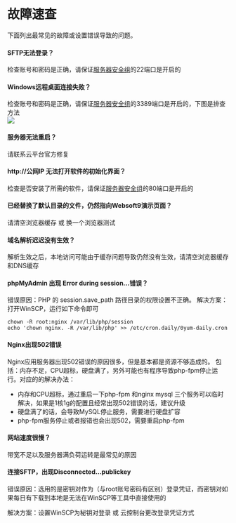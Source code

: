 # 故障速查

下面列出最常见的故障或设置错误导致的问题。

#### SFTP无法登录？

检查账号和密码是正确，请保证[服务器安全组](/zh/tech-instance.md)的22端口是开启的

#### Windows远程桌面连接失败？

检查账号和密码是正确，请保证[服务器安全组](/zh/tech-instance.md)的3389端口是开启的，下图是排查方法  
![](http://libs.websoft9.com/Websoft9/DocsPicture/zh/aliyun/aliyun-guzhangpaichu.png)

#### 服务器无法重启？

请联系云平台官方修复

#### http://公网IP 无法打开软件的初始化界面？

检查是否安装了所需的软件，请保证[服务器安全组](/zh/tech-instance.md)的80端口是开启的

#### 已经替换了默认目录的文件，仍然指向Websoft9演示页面？

请清空浏览器缓存 或 换一个浏览器测试

#### 域名解析迟迟没有生效？

解析生效之后，本地访问可能由于缓存问题导致仍然没有生效，请清空浏览器缓存和DNS缓存

#### phpMyAdmin 出现 Error during session...错误？

错误原因：PHP 的 session.save_path 路径目录的权限设置不正确。
解决方案：打开WinSCP，运行如下命令即可
~~~
chown -R root:nginx /var/lib/php/session
echo 'chown nginx. -R /var/lib/php' >> /etc/cron.daily/0yum-daily.cron
~~~

#### Nginx出现502错误

Nginx应用服务器出现502错误的原因很多，但是基本都是资源不够造成的。 包括：内存不足，CPU超标，硬盘满了，另外可能也有程序导致php-fpm停止运行。对应的的解决办法：

*   内存和CPU超标，通过重启一下php-fpm 和nginx mysql 三个服务可以临时解决，如果是1核1g的配置且经常出现502错误的话，建议升级
*   硬盘满了的话，会导致MySQL停止服务，需要进行硬盘扩容
*   php-fpm服务停止或者报错也会出现502，需要重启php-fpm

#### 网站速度很慢？

带宽不足以及服务器满负荷运转是最常见的原因

#### 连接SFTP，出现Disconnected...publickey

错误原因：选用的是密钥对作为（与root账号密码有区别）登录凭证，而密钥对如果每日有下载到本地是无法在WinSCP等工具中直接使用的

解决方案：设置WinSCP为秘钥对登录 或 云控制台更改登录凭证方式


